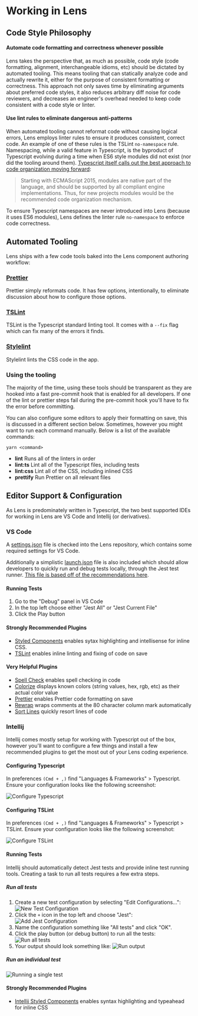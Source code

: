 # Working in Lens

## Code Style Philosophy

#### Automate code formatting and correctness whenever possible

Lens takes the perspective that, as much as possible, code style (code formatting, alignment, interchangeable idioms, etc) should be dictated by automated tooling. This means tooling that can statically analyze code and actually rewrite it, either for the purpose of consistent formatting or correctness. This approach not only saves time by eliminating arguments about preferred code styles, it also reduces arbitrary diff noise for code reviewers, and decreases an engineer's overhead needed to keep code consistent with a code style or linter.

#### Use lint rules to eliminate dangerous anti-patterns

When automated tooling cannot reformat code without causing logical errors, Lens employs linter rules to ensure it produces consistent, correct code. An example of one of these rules is the TSLint `no-namespace` rule. Namespacing, while a valid feature in Typescript, is the byproduct of Typescript evolving during a time when ES6 style modules did not exist (nor did the tooling around them). [Typescript itself calls out the best approach to code organization moving forward](https://www.typescriptlang.org/docs/handbook/namespaces-and-modules.html#using-modules):

> Starting with ECMAScript 2015, modules are native part of the language, and should be supported by all compliant engine implementations. Thus, for new projects modules would be the recommended code organization mechanism.

To ensure Typescript namespaces are never introduced into Lens (because it uses ES6 modules), Lens defines the linter rule `no-namespace` to enforce code correctness.

## Automated Tooling

Lens ships with a few code tools baked into the Lens component authoring workflow:

### [Prettier](https://prettier.io/)

Prettier simply reformats code. It has few options, intentionally, to eliminate discussion about how to configure those options.

### [TSLint](https://palantir.github.io/tslint/)

TSLint is the Typescript standard linting tool. It comes with a `--fix` flag which can fix many of the errors it finds.

### [Stylelint](https://stylelint.io/)

Stylelint lints the CSS code in the app.

### Using the tooling

The majority of the time, using these tools should be transparent as they are hooked into a fast pre-commit hook that is enabled for all developers. If one of the lint or prettier steps fail during the pre-commit hook you'll have to fix the error before committing.

You can also configure some editors to apply their formatting on save, this is discussed in a different section below. Sometimes, however you might want to run each command manually. Below is a list of the available commands:

`yarn <command>`

- **lint** Runs all of the linters in order
- **lint:ts** Lint all of the Typescript files, including tests
- **lint:css** Lint all of the CSS, including inlined CSS
- **prettify** Run Prettier on all relevant files

## Editor Support & Configuration

As Lens is predominately written in Typescript, the two best supported IDEs for working in Lens are VS Code and Intellij (or derivatives).

### VS Code

A [settings.json](.vscode/settings.json) file is checked into the Lens repository, which contains some required settings for VS Code.

Additionally a simplistic [launch.json](.vscode/launch.json) file is also included which should allow developers to quickly run and debug tests locally, through the Jest test runner. [This file is based off of the recommendations here](https://github.com/Microsoft/vscode-recipes/tree/master/debugging-jest-tests).

#### Running Tests

1.  Go to the "Debug" panel in VS Code
2.  In the top left choose either "Jest All" or "Jest Current File"
3.  Click the Play button

#### Strongly Recommended Plugins

- [Styled Components](https://github.com/styled-components/vscode-styled-components) enables sytax highlighting and intellisense for inline CSS.
- [TSLint](https://github.com/Microsoft/vscode-tslint) enables inline linting and fixing of code on save

#### Very Helpful Plugins

- [Spell Check](https://github.com/Jason-Rev/vscode-spell-checker) enables spell checking in code
- [Colorize](https://github.com/kamikillerto/vscode-colorize) displays known colors (string values, hex, rgb, etc) as their actual color value
- [Prettier](https://github.com/prettier/prettier-vscode) enables Prettier code formatting on save
- [Rewrap](https://github.com/stkb/Rewrap) wraps comments at the 80 character column mark automatically
- [Sort Lines](https://github.com/Tyriar/vscode-sort-lines) quickly resort lines of code

### Intellij

Intellij comes mostly setup for working with Typescript out of the box, however you'll want to configure a few things and install a few recommended plugins to get the most out of your Lens coding experience.

#### Configuring Typescript

In preferences `(Cmd + ,)` find "Languages & Frameworks" > Typescript. Ensure your configuration looks like the following screenshot:

![Configure Typescript](images/typescript_config.jpg)

#### Configuring TSLint

In preferences `(Cmd + ,)` find "Languages & Frameworks" > Typescript > TSLint. Ensure your configuration looks like the following screenshot:

![Configure TSLint](images/tslint_config.jpg)

#### Running Tests

Intellij should automatically detect Jest tests and provide inline test running tools. Creating a task to run all tests requires a few extra steps.

##### Run all tests

1. Create a new test configuration by selecting "Edit Configurations...":
    ![New Test Configuration](images/intellij_test_configuration.jpg)
1. Click the `+` icon in the top left and choose "Jest":
    ![Add Jest Configuration](images/intellij_test_configuration_add.jpg)
1. Name the configuration something like "All tests" and click "OK".
1. Click the play button (or debug button) to run all the tests:
    ![Run all tests](images/intellij_run_all_tests.jpg)
1. Your output should look something like:
    ![Run output](images/intellij_run_all_tests_output.jpg)

##### Run an individual test

![Running a single test](images/intellij_run_individual_test.gif)

#### Strongly Recommended Plugins

- [Intellij Styled Components](https://github.com/styled-components/webstorm-styled-components) enables syntax highlighting and typeahead for inline CSS
